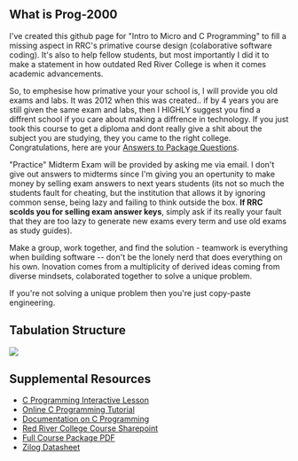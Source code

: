 What is Prog-2000
-----------------
I've created this github page for "Intro to Micro and C Programming" to fill a missing aspect in RRC's primative course design (colaborative software coding). It's also to help fellow students, but most importantly I did it to make a statement in how outdated Red River College is when it comes academic advancements. 

So, to emphesise how primative your your school is, I will provide you old exams and labs. It was 2012 when this was created.. if by 4 years you are still given the same exam and labs, then I HIGHLY suggest you find a diffrent school if you care about making a diffrence in technology. If you just took this course to get a diploma and dont really give a shit about the subject you are studying, they you came to the right college. Congratulations, here are your <a href="https://github.com/glennlopez/Prog-2000/wiki">Answers to Package Questions</a>. 

"Practice" Midterm Exam will be provided by asking me via email. I don't give out answers to midterms since I'm giving you an opertunity to make money by selling exam answers to next years students (its not so much the students fault for cheating, but the institution that allows it by ignoring common sense, being lazy and failing to think outside the box. <b>If RRC scolds you for selling exam answer keys</b>, simply ask if its really your fault that they are too lazy to generate new exams every term and use old exams as study guides). 

Make a group, work together, and find the solution - teamwork is everything when building software -- don't be the lonely nerd that does everything on his own. Inovation comes from a multiplicity of derived ideas coming from diverse mindsets, colaborated together to solve a unique problem. 

If you're not solving a unique problem then you're just copy-paste engineering. 


Tabulation Structure
--------------------

<img src="http://i.stack.imgur.com/ji9pn.gif" />

Supplemental Resources
-----------------------------------------------------------

<ul>
	<li><a href="https://zybooks.zyante.com/#/zybook/UTEdXSpring2015/chapter/2/section/1">C Programming Interactive Lesson</a></li>
<li><a href="http://www.learn-c.org/">Online C Programming Tutorial</a></li>
<li><a href="http://www.programiz.com/c-programming/">Documentation on C Programming</a></li>
<li><a href="http://connect.rrc.ca/DEEAM/ELEEF/PROG-2000/default.aspx">Red River College Course Sharepoint</a>
<li><a href="https://www.evernote.com/shard/s4/sh/8fddf4dd-de95-44fa-878f-631e9197d602/6ce49f210a5c494d03052d8ea1c1ccc2">Full Course Package PDF</a></li>
<li><a href="https://www.evernote.com/shard/s4/sh/92c6cad3-1a53-4063-93a9-0a05540914e2/cda1e8bdac6acc616adfbadeb99ace19">Zilog Datasheet</a></li>
<!-- <li>https://www.evernote.com/shard/s4/sh/a7460129-04ed-407b-a0b2-accb499fbed6/6537fe2125bfb18b8af7443a6c86db5b</li> -->
</ul>
